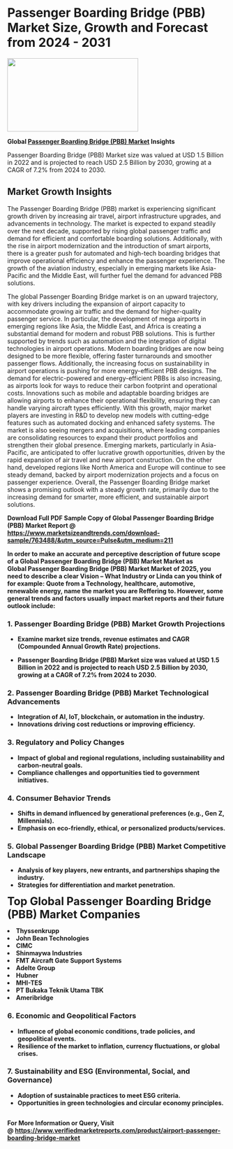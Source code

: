 <H1>Passenger Boarding Bridge (PBB) Market Size, Growth and Forecast from 2024 - 2031</H1><img class="aligncenter size-medium wp-image-584254" src="https://thirdeyenews.in/wp-content/uploads/2024/09/Global-Market-Research-300x168.jpeg" alt="" width="300" height="168" /><p><strong>Global&nbsp;<a href="https://www.marketsizeandtrends.com/download-sample/763488/&amp;utm_source=Pulse&amp;utm_medium=211">Passenger Boarding Bridge (PBB) Market</a> Insights</strong></p><p>Passenger Boarding Bridge (PBB) Market size was valued at USD 1.5 Billion in 2022 and is projected to reach USD 2.5 Billion by 2030, growing at a CAGR of 7.2% from 2024 to 2030.</p><p><h2>Market Growth Insights</h2> <p>The Passenger Boarding Bridge (PBB) market is experiencing significant growth driven by increasing air travel, airport infrastructure upgrades, and advancements in technology. The market is expected to expand steadily over the next decade, supported by rising global passenger traffic and demand for efficient and comfortable boarding solutions. Additionally, with the rise in airport modernization and the introduction of smart airports, there is a greater push for automated and high-tech boarding bridges that improve operational efficiency and enhance the passenger experience. The growth of the aviation industry, especially in emerging markets like Asia-Pacific and the Middle East, will further fuel the demand for advanced PBB solutions.</p> <p><strong></strong></p> <p>The global Passenger Boarding Bridge market is on an upward trajectory, with key drivers including the expansion of airport capacity to accommodate growing air traffic and the demand for higher-quality passenger service. In particular, the development of mega airports in emerging regions like Asia, the Middle East, and Africa is creating a substantial demand for modern and robust PBB solutions. This is further supported by trends such as automation and the integration of digital technologies in airport operations. Modern boarding bridges are now being designed to be more flexible, offering faster turnarounds and smoother passenger flows. Additionally, the increasing focus on sustainability in airport operations is pushing for more energy-efficient PBB designs. The demand for electric-powered and energy-efficient PBBs is also increasing, as airports look for ways to reduce their carbon footprint and operational costs. Innovations such as mobile and adaptable boarding bridges are allowing airports to enhance their operational flexibility, ensuring they can handle varying aircraft types efficiently. With this growth, major market players are investing in R&D to develop new models with cutting-edge features such as automated docking and enhanced safety systems. The market is also seeing mergers and acquisitions, where leading companies are consolidating resources to expand their product portfolios and strengthen their global presence. Emerging markets, particularly in Asia-Pacific, are anticipated to offer lucrative growth opportunities, driven by the rapid expansion of air travel and new airport construction. On the other hand, developed regions like North America and Europe will continue to see steady demand, backed by airport modernization projects and a focus on passenger experience. Overall, the Passenger Boarding Bridge market shows a promising outlook with a steady growth rate, primarily due to the increasing demand for smarter, more efficient, and sustainable airport solutions.</p> <p><strong></p><p><span class=""><strong>Download Full PDF Sample Copy of Global Passenger Boarding Bridge (PBB) Market Report</strong> @ <a href="https://www.marketsizeandtrends.com/download-sample/763488/&amp;utm_source=Pulse&amp;utm_medium=211" target="_blank">https://www.marketsizeandtrends.com/download-sample/763488/&amp;utm_source=Pulse&amp;utm_medium=211</a></span></p><p>In order to make an accurate and perceptive description of future scope of a Global&nbsp;Passenger Boarding Bridge (PBB) Market Market as Global&nbsp;Passenger Boarding Bridge (PBB) Market Market of 2025, you need to describe a clear Vision &ndash; What Industry or Linda can you think of for example: Quote from a Technology, healthcare, automotive, renewable energy, name the market you are Reffering to. However, some general trends and factors usually impact market reports and their future outlook include:</p><h3>1.&nbsp;<strong>Passenger Boarding Bridge (PBB) Market Growth Projections</strong></h3><ul><li>Examine market size trends, revenue estimates and CAGR (Compounded Annual Growth Rate) projections.</li><li><p>Passenger Boarding Bridge (PBB) Market size was valued at USD 1.5 Billion in 2022 and is projected to reach USD 2.5 Billion by 2030, growing at a CAGR of 7.2% from 2024 to 2030.</p></li></ul><h3>2.&nbsp;<strong>Passenger Boarding Bridge (PBB) Market Technological Advancements</strong></h3><ul><li>Integration of AI, IoT, blockchain, or automation in the industry.</li><li>Innovations driving cost reductions or improving efficiency.</li></ul><h3>3.&nbsp;<strong>Regulatory and Policy Changes</strong></h3><ul><li>Impact of global and regional regulations, including sustainability and carbon-neutral goals.</li><li>Compliance challenges and opportunities tied to government initiatives.</li></ul><h3>4.&nbsp;<strong>Consumer Behavior Trends</strong></h3><ul><li>Shifts in demand influenced by generational preferences (e.g., Gen Z, Millennials).</li><li>Emphasis on eco-friendly, ethical, or personalized products/services.</li></ul><h3>5.&nbsp;<strong>Global Passenger Boarding Bridge (PBB) Market Competitive Landscape</strong></h3><ul><li>Analysis of key players, new entrants, and partnerships shaping the industry.</li><li>Strategies for differentiation and market penetration.</li></ul><p data-pm-slice="1 1 []"><span style="color: inherit; font-family: inherit; font-size: 25px;">Top Global Passenger Boarding Bridge (PBB) Market Companies</span></p><div class="" data-test-id=""><p><li>Thyssenkrupp</li><li> John Bean Technologies</li><li> CIMC</li><li> Shinmaywa Industries</li><li> FMT Aircraft Gate Support Systems</li><li> Adelte Group</li><li> Hubner</li><li> MHI-TES</li><li> PT Bukaka Teknik Utama TBK</li><li> Ameribridge</li></p></div><h3>6.&nbsp;<strong>Economic and Geopolitical Factors</strong></h3><ul><li>Influence of global economic conditions, trade policies, and geopolitical events.</li><li>Resilience of the market to inflation, currency fluctuations, or global crises.</li></ul><h3>7.&nbsp;<strong>Sustainability and ESG (Environmental, Social, and Governance)</strong></h3><ul><li>Adoption of sustainable practices to meet ESG criteria.</li><li>Opportunities in green technologies and circular economy principles.</li></ul><h2><strong style="font-size: 14px;">For More Information or Query, Visit @&nbsp;</strong><a style="background-color: #ffffff; font-size: 14px;" href="https://www.marketsizeandtrends.com/report/passenger-boarding-bridge-pbb-market/" target="_blank">https://www.verifiedmarketreports.com/product/airport-passenger-boarding-bridge-market</a></h2>

